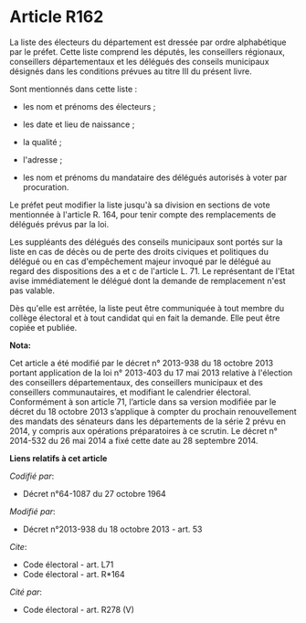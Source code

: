 # Article R162

La liste des électeurs du département est dressée par ordre alphabétique par le préfet. Cette liste comprend les députés, les
conseillers régionaux, conseillers départementaux et les délégués des conseils municipaux désignés dans les conditions
prévues au titre III du présent livre. 

Sont mentionnés dans cette liste :

- les nom et prénoms des électeurs ;

- les date et lieu de naissance ;

- la qualité ;

- l'adresse ;

- les nom et prénoms du mandataire des délégués autorisés à voter par procuration. 

Le préfet peut modifier la liste jusqu'à sa division en sections de vote mentionnée à l'article R. 164, pour tenir compte des
remplacements de délégués prévus par la loi. 

Les suppléants des délégués des conseils municipaux sont portés sur la liste en cas de décès ou de perte des droits civiques
et politiques du délégué ou en cas d'empêchement majeur invoqué par le délégué au regard des dispositions des a et c de
l'article L. 71. Le représentant de l'Etat avise immédiatement le délégué dont la demande de remplacement n'est pas valable. 

Dès qu'elle est arrêtée, la liste peut être communiquée à tout membre du collège électoral et à tout candidat qui en fait la
demande. Elle peut être copiée et publiée.

**Nota:**

Cet article a été modifié par le décret n° 2013-938 du 18 octobre 2013 portant application de la loi n° 2013-403 du 17 mai
2013 relative à l'élection des conseillers départementaux, des conseillers municipaux et des conseillers communautaires, et
modifiant le calendrier électoral. Conformément à son article 71, l’article dans sa version modifiée par le décret du 18
octobre 2013 s’applique à compter du prochain renouvellement des mandats des sénateurs dans les départements de la série 2
prévu en 2014, y compris aux opérations préparatoires à ce scrutin. Le décret n° 2014-532 du 26 mai 2014 a fixé cette date au
28 septembre 2014.

**Liens relatifs à cet article**

_Codifié par_:

  - Décret n°64-1087 du 27 octobre 1964

_Modifié par_:

  - Décret n°2013-938 du 18 octobre 2013 - art. 53

_Cite_:

  - Code électoral - art. L71
  - Code électoral - art. R*164

_Cité par_:

  - Code électoral - art. R278 (V)
